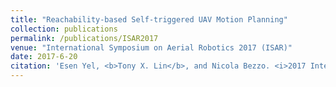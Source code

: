 ```yaml
---
title: "Reachability-based Self-triggered UAV Motion Planning"
collection: publications
permalink: /publications/ISAR2017
venue: "International Symposium on Aerial Robotics 2017 (ISAR)"
date: 2017-6-20
citation: 'Esen Yel, <b>Tony X. Lin</b>, and Nicola Bezzo. <i>2017 International Symposium on Aerial Robotics (ISAR).'
---
```

